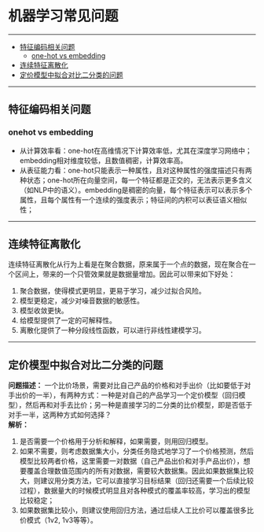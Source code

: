 # 机器学习常见问题
---

- [特征编码相关问题](#特征编码相关问题)   
  - [one-hot vs embedding](#onehot-vs-embedding)   
- [连续特征离散化](#连续特征离散化) 
- [定价模型中拟合对比二分类的问题](#定价模型中拟合对比二分类的问题)

---

## 特征编码相关问题
### onehot vs embedding
- 从计算效率看：one-hot在高维情况下计算效率低，尤其在深度学习网络中；embedding相对维度较低，且数值稠密，计算效率高。  
- 从表征能力看：one-hot只能表示一种属性，且对这种属性的强度描述只有两种状态；one-hot所在向量空间，每一个特征都是正交的，无法表示更多含义（如NLP中的语义）。embedding是稠密的向量，每个特征表示可以表示多个属性，且每个属性有一个连续的强度表示；特征间的内积可以表征语义相似性；
---

## 连续特征离散化
连续特征离散化从行为上看是在聚合数据，原来属于一个点的数据，现在聚合在一个区间上，带来的一个只管效果就是数据量增加。因此可以带来如下好处：  
1. 聚合数据，使得模式更明显，更易于学习，减少过拟合风险。  
2. 模型更稳定，减少对噪音数据的敏感性。  
3. 模型收敛更快。  
4. 给模型提供了一定的可解释性。  
5. 离散化提供了一种分段线性函数，可以进行非线性建模学习。
---

## 定价模型中拟合对比二分类的问题
**问题描述：** 一个比价场景，需要对比自己产品的价格和对手出价（比如要低于对手出价的一半），有两种方式：一种是对自己的产品学习一个定价模型（回归模型），然后再和对手去比价；另一种是直接学习的二分类的比价模型，即是否低于对手一半，这两种方式如何选择？  
**解析：**  
1. 是否需要一个价格用于分析和解释，如果需要，则用回归模型。  
2. 如果不需要，则考虑数据集大小，分类任务隐式地学习了一个价格预测，然后模型比较两者价格，这里需要一对数据（自己产品出价和对手产品出价），想要覆盖合理数值范围内的所有对数据，需要较大数据集。因此如果数据集比较大，则建议用分类方法，它可以直接学习目标结果（回归还需要一个后续比较过程），数据量大的时候模式明显且对各种模式的覆盖率较高，学习出的模型比较稳定；  
3. 如果数据集比较小，则建议使用回归方法，通过后续人工比价可以覆盖很多比价模式（1v2, 1v3等等）。  
